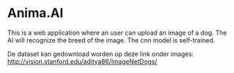 # Anima.AI

This is a web application where an user can upload an image of a dog. The AI will recognize the breed of the image. The cnn model is self-trained.

De dataset kan gedownload worden op deze link onder images: http://vision.stanford.edu/aditya86/ImageNetDogs/
